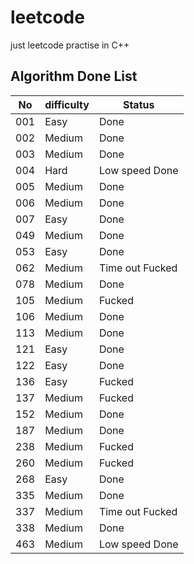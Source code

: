 # leetcode

just leetcode practise in C++

## Algorithm Done List

| No | difficulty | Status |
| --- | --- | --- |
| 001 | Easy | Done  |
| 002 | Medium | Done  |
| 003 | Medium | Done  |
| 004 | Hard | Low speed Done |
| 005 | Medium | Done  |
| 006 | Medium | Done  |
| 007 | Easy | Done  |
| 049 | Medium | Done  |
| 053 | Easy | Done  |
| 062 | Medium | Time out Fucked   |
| 078 | Medium | Done  |
| 105 | Medium | Fucked  |
| 106 | Medium | Done  |
| 113 | Medium | Done  |
| 121 | Easy | Done  |
| 122 | Easy | Done  |
| 136 | Easy | Fucked  |
| 137 | Medium | Fucked  |
| 152 | Medium | Done  |
| 187 | Medium | Done  |
| 238 | Medium | Fucked  |
| 260 | Medium | Fucked  |
| 268 | Easy | Done  |
| 335 | Medium | Done  |
| 337 | Medium | Time out Fucked  |
| 338 | Medium | Done  |
| 463 | Medium | Low speed Done |


